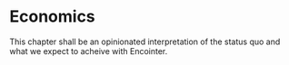 # Economics

This chapter shall be an opinionated interpretation of the status quo and what we expect to acheive with Encointer.








